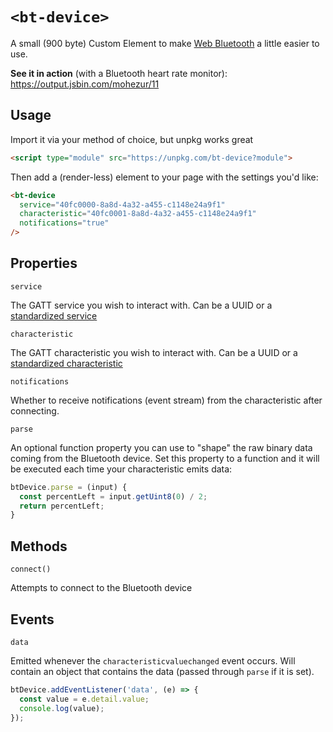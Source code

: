 # `<bt-device>`

A small (900 byte) Custom Element to make [Web Bluetooth](https://steele.blue/web-bluetooth/) a little easier to use.

**See it in action** (with a Bluetooth heart rate monitor): https://output.jsbin.com/mohezur/11

## Usage

Import it via your method of choice, but unpkg works great

```html
<script type="module" src="https://unpkg.com/bt-device?module">
```

Then add a (render-less) element to your page with the settings you'd like:

<!-- prettier-ignore -->
```html
<bt-device
  service="40fc0000-8a8d-4a32-a455-c1148e24a9f1"
  characteristic="40fc0001-8a8d-4a32-a455-c1148e24a9f1"
  notifications="true"
/>
```

## Properties

`service`

The GATT service you wish to interact with. Can be a UUID or a [standardized service](https://www.bluetooth.com/specifications/gatt/services/)

`characteristic`

The GATT characteristic you wish to interact with. Can be a UUID or a [standardized characteristic](https://www.bluetooth.com/specifications/gatt/characteristics/)

`notifications`

Whether to receive notifications (event stream) from the characteristic after connecting.

`parse`

An optional function property you can use to "shape" the raw binary data coming from the Bluetooth device. Set this property to a function and it will be executed each time your characteristic emits data:

```js
btDevice.parse = (input) {
  const percentLeft = input.getUint8(0) / 2;
  return percentLeft;
}
```

## Methods

`connect()`

Attempts to connect to the Bluetooth device

## Events

`data`

Emitted whenever the `characteristicvaluechanged` event occurs. Will contain an object that contains the data (passed through `parse` if it is set).

```js
btDevice.addEventListener('data', (e) => {
  const value = e.detail.value;
  console.log(value);
});
```
